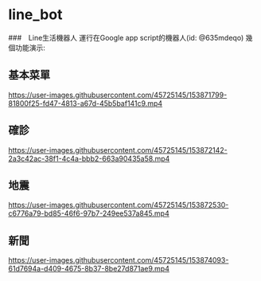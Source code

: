 # line_bot
###　Line生活機器人
運行在Google app script的機器人(id: @635mdeqo)
幾個功能演示: 
## 基本菜單


https://user-images.githubusercontent.com/45725145/153871799-81800f25-fd47-4813-a67d-45b5baf141c9.mp4

## 確診

https://user-images.githubusercontent.com/45725145/153872142-2a3c42ac-38f1-4c4a-bbb2-663a90435a58.mp4

## 地震


https://user-images.githubusercontent.com/45725145/153872530-c6776a79-bd85-46f6-97b7-249ee537a845.mp4

## 新聞

https://user-images.githubusercontent.com/45725145/153874093-61d7694a-d409-4675-8b37-8be27d871ae9.mp4

